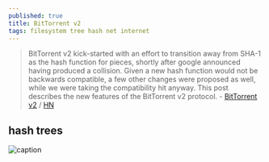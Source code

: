 ```yaml
---
published: true
title: BitTorrent v2
tags: filesystem tree hash net internet
---
```

> BitTorrent v2 kick-started with an effort to transition away from SHA-1 as the hash function for pieces, shortly after google announced having produced a collision. Given a new hash function would not be backwards compatible, a few other changes were proposed as well, while we were taking the compatibility hit anyway. This post describes the new features of the BitTorrent v2 protocol. - [BitTorrent v2](https://blog.libtorrent.org/2020/09/bittorrent-v2/) / [HN]()

## hash trees
![caption](https://blog.libtorrent.org/wp-content/uploads/2020/09/merkle-hash-tree.png) <!-- .element height="50%" width="50% ustify-content="left" -->
